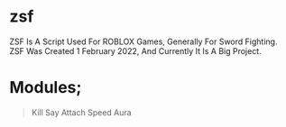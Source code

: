 # zsf
ZSF Is A Script Used For ROBLOX Games, Generally For Sword Fighting. ZSF Was Created 1 February 2022, And Currently It Is A Big Project.

# Modules;

> Kill Say
> Attach
> Speed
> Aura
